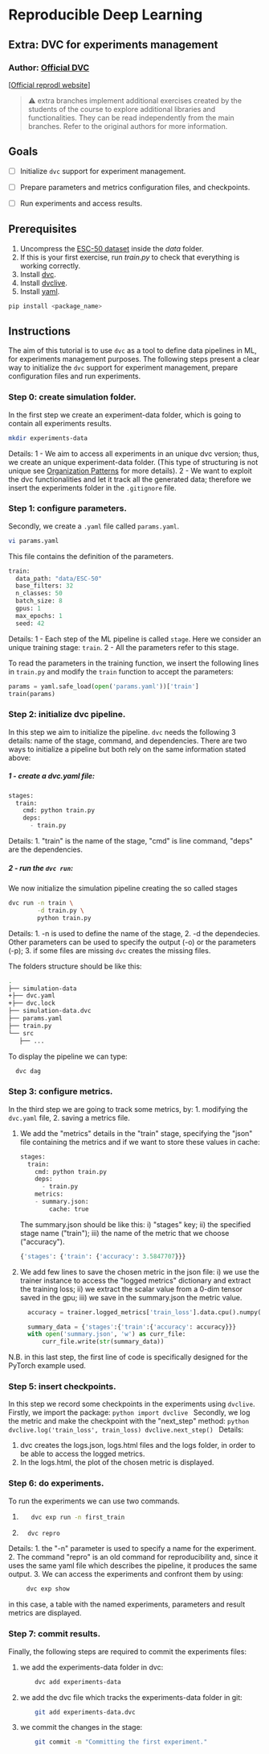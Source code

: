 # Reproducible Deep Learning
## Extra: DVC for experiments management

### Author: [Official DVC](https://dvc.org/doc/user-guide/experiment-management)

[[Official reprodl website](https://www.sscardapane.it/teaching/reproducibledl/)]

> ⚠️ extra branches implement additional exercises created by the students of the 
> course to explore additional libraries and functionalities. They can be read 
> independently from the main branches. Refer to the original authors for more information.

## Goals

- [ ] Initialize ``dvc`` support for experiment management.
- [ ] Prepare parameters and metrics configuration files, and checkpoints.
- [ ] Run experiments and access results.


## Prerequisites

1. Uncompress the [ESC-50 dataset](https://github.com/karolpiczak/ESC-50) inside the *data* folder.
2. If this is your first exercise, run *train.py* to check that everything is working correctly.
3. Install [dvc](https://dvc.org).
4. Install [dvclive](https://pypi.org/project/dvclive/).
5. Install [yaml](https://pypi.org/project/PyYAML/).

```bash
pip install <package_name>
```


## Instructions

The aim of this tutorial is to use ``dvc`` as a tool to define data pipelines in ML, for experiments management purposes. The following steps present a clear way to initialize the ``dvc`` support for experiment management, prepare configuration files and run experiments.


### Step 0: create simulation folder.

In the first step we create an experiment-data folder, which is going to contain all experiments results.
```bash
mkdir experiments-data
```
Details:
1 - We aim to access all experiments in an unique dvc version; thus, we create an unique experiment-data folder. (This type of structuring is not unique see [Organization Patterns](https://dvc.org/doc/user-guide/experiment-management) for more details).
2 - We want to exploit the dvc functionalities and let it track all the generated data; therefore we insert the experiments folder in the ``.gitignore`` file.

### Step 1: configure parameters.
Secondly, we create a ``.yaml`` file called ``params.yaml``.
```bash
vi params.yaml
```
This file contains the definition of the parameters.
```python
train:
  data_path: "data/ESC-50"
  base_filters: 32
  n_classes: 50
  batch_size: 8
  gpus: 1
  max_epochs: 1
  seed: 42
```
Details:
1 - Each step of the ML pipeline is called ``stage``. Here we consider an unique training stage: ``train``. 
2 - All the parameters refer to this stage.

To read the parameters in the training function, we insert the following lines in ``train.py`` and modify the ``train`` function to accept the parameters:
```python
params = yaml.safe_load(open('params.yaml'))['train']
train(params)
```

### Step 2: initialize dvc pipeline.
In this step we aim to initialize the pipeline. ``dvc`` needs the following 3 details: name of the stage, command, and dependencies. There are two ways to initialize a pipeline but both rely on the same information stated above:
##### 1 - create a dvc.yaml file:
```python
stages:
  train:
    cmd: python train.py
    deps:
      - train.py
``` 
Details: 1. "train" is the name of the stage, "cmd" is line command, "deps" are the dependencies.

##### 2 - run the ``dvc run``:
We now initialize the simulation pipeline creating the so called stages
```bash
dvc run -n train \
        -d train.py \
        python train.py 
```          
Details: 1. -n is used to define the name of the stage, 2. -d the dependecies. Other parameters can be used to specify the output (-o) or the parameters (-p); 3. if some files are missing ``dvc`` creates the missing files.

The folders structure should be like this:
```bash
.
├── simulation-data
+├── dvc.yaml
+├── dvc.lock
├── simulation-data.dvc
├── params.yaml
├── train.py
└── src
   ├── ...
```

To display the pipeline we can type:
```bash
  dvc dag
```

### Step 3: configure metrics.
In the third step we are going to track some metrics, by: 1. modifying the ``dvc.yaml`` file, 2. saving a metrics file.

1. We add the "metrics" details in the "train" stage, specifying the "json" file containing the metrics and if we want to store these values in cache:
    ```python
    stages:
      train:
        cmd: python train.py
        deps:
          - train.py
        metrics:
        - summary.json:
            cache: true
    ``` 
    The summary.json should be like this: i) "stages" key; ii) the specified stage name ("train"); iii) the name of the metric that we choose ("accuracy").
    ```python
    {'stages': {'train': {'accuracy': 3.5847707}}}
    ``` 
3. We add few lines to save the chosen metric in the json file: i) we use the trainer instance to access the "logged metrics" dictionary and extract the training loss; ii) we extract the scalar value from a 0-dim tensor saved in the gpu; iii) we save in the summary.json the metric value.
    ```python
      accuracy = trainer.logged_metrics['train_loss'].data.cpu().numpy().reshape(1)[0]
    
      summary_data = {'stages':{'train':{'accuracy': accuracy}}}
      with open('summary.json', 'w') as curr_file:
          curr_file.write(str(summary_data))
      ``` 
  N.B. in this last step, the first line of code is specifically designed for the PyTorch example used.


### Step 5: insert checkpoints.

In this step we record some checkpoints in the experiments using ``dvclive``.
Firstly, we import the package:
    ```python
      import dvclive
      ``` 
Secondly, we log the metric and make the checkpoint with the "next_step" method:
    ```python
      dvclive.log('train_loss', train_loss)
      dvclive.next_step()
      ``` 
Details:
1. dvc creates the logs.json, logs.html files and the logs folder, in order to be able to access the logged metrics.
2. In the logs.html, the plot of the chosen metric is displayed.


### Step 6: do experiments.
To run the experiments we can use two commands.
1. ```bash
      dvc exp run -n first_train
   ``` 
2. ```bash
     dvc repro
   ``` 
Details: 1. the "-n" parameter is used to specify a name for the experiment. 2. The command "repro" is an old command for reproducibility and, since it uses the same yaml file which describes the pipeline, it produces the same output. 3. We can access the experiments and confront them by using:

```bash
     dvc exp show
```
in this case, a table with the named experiments, parameters and result metrics are displayed.


### Step 7: commit results.
Finally, the following steps are required to commit the experiments files:

1. we add the experiments-data folder in dvc:
    ```bash
        dvc add experiments-data
    ```
1. we add the dvc file which tracks the experiments-data folder in git:
    ```bash
        git add experiments-data.dvc
    ```
1. we commit the changes in the stage:
    ```bash
        git commit -m "Committing the first experiment."
    ```
